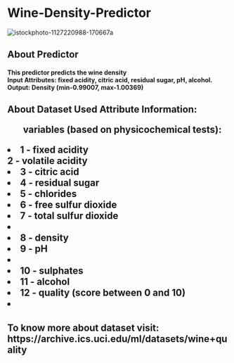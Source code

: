 # Wine-Density-Predictor
![istockphoto-1127220988-170667a](https://user-images.githubusercontent.com/87492210/149624055-dc4d469a-7aa6-459c-94dc-f1db5162c618.jpg)
<h2> About Predictor
<h4> This predictor predicts the wine density <br>
Input Attributes:
fixed acidity, citric acid, residual sugar, pH, alcohol.
Output:
Density (min-0.99007, max-1.00369)
  
<h2> About Dataset Used
Attribute Information:

<ul>variables (based on physicochemical tests):</ul>
<li>1 - fixed acidity</li>
<l1>2 - volatile acidity</li>
<li>3 - citric acid</li>
<li>4 - residual sugar</li>
<li>5 - chlorides</li>
<li>6 - free sulfur dioxide</li>
<li>7 - total sulfur dioxide<li>
<li>8 - density</li>
<li>9 - pH<li>
<li>10 - sulphates</li>
<li>11 - alcohol</li>
<li>12 - quality (score between 0 and 10)<li>
  
<h4>To know more about dataset visit: https://archive.ics.uci.edu/ml/datasets/wine+quality
